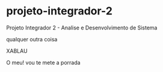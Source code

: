 # projeto-integrador-2
Projeto Integrador 2 - Analise e Desenvolvimento de Sistema

qualquer outra coisa

XABLAU

O meu! vou te mete a porrada 

